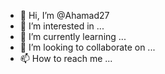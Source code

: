 - 👋 Hi, I’m @Ahamad27
- 👀 I’m interested in ...
- 🌱 I’m currently learning ...
- 💞️ I’m looking to collaborate on ...
- 📫 How to reach me ...

<!---
Ahamad27/Ahamad27 is a ✨ special ✨ repository because its `README.md` (this file) appears on your GitHub profile.
You can click the Preview link to take a look at your changes.
-
